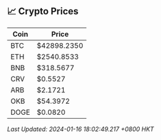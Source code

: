 ## 📈 Crypto Prices

| Coin | Price |
| ---- | ----- |
| BTC | $42898.2350 |
| ETH | $2540.8533 |
| BNB | $318.5677 |
| CRV | $0.5527 |
| ARB | $2.1721 |
| OKB | $54.3972 |
| DOGE | $0.0820 |

_Last Updated: 2024-01-16 18:02:49.217 +0800 HKT_